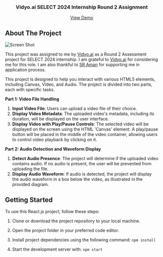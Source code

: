 <br/>
<p align="center">
  <h3 align="center">Vidyo.ai SELECT 2024 Internship Round 2 Assignment</h3>

  <p align="center">
    <a href="https://github.com/saksham-tiwari/vidyo-assignment">View Demo</a>
  </p>
</p>

## About The Project

![Screen Shot](images/screenshot.png)

This project was assigned to me by <a href="https://vidyo.ai/">Vidyo.ai</a> as a Round 2 Assessment project for SELECT 2024 internship. I am grateful to <a href="https://vidyo.ai/">Vidyo.ai</a> for considering me for this role. I am also thankful to <a href="https://github.com/s-r-aman">SR Aman</a> for supporting me in application process.

This project is designed to help you interact with various HTML5 elements, including Canvas, Video, and Audio. The project is divided into two parts, each with specific tasks.

<b>Part 1: Video File Handling</b>

1. <b>Input Video File</b>: Users can upload a video file of their choice.
2. <b>Display Video Metadata</b>: The uploaded video's metadata, including its duration, will be displayed on the user interface.
3. <b>Display Video with Play/Pause Controls</b>: The selected video will be displayed on the screen using the HTML 'Canvas' element. A play/pause button will be placed in the middle of the video container, allowing users to control video playback by clicking on it.

<b>Part 2: Audio Detection and Waveform Display</b>

1. <b>Detect Audio Presence</b>: The project will determine if the uploaded video contains audio. If no audio is present, the user will be prevented from uploading the file.
2. <b>Display Audio Waveform</b>: If audio is detected, the project will display the audio waveform in a box below the video, as illustrated in the provided diagram.

## Getting Started

To use this React.js project, follow these steps:

1. Clone or download the project repository to your local machine.

2. Open the project folder in your preferred code editor.

3. Install project dependencies using the following command:
   `npm install`

4. Start the development server with:
   `npm start`
